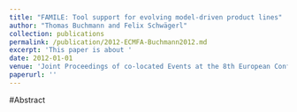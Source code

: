 ```yaml
---
title: "FAMILE: Tool support for evolving model-driven product lines"
author: "Thomas Buchmann and Felix Schwägerl"
collection: publications
permalink: /publication/2012-ECMFA-Buchmann2012.md
excerpt: 'This paper is about '
date: 2012-01-01
venue: 'Joint Proceedings of co-located Events at the 8th European Conference on Modelling Foundations and Applications'
paperurl: ''
---
```


#Abstract
